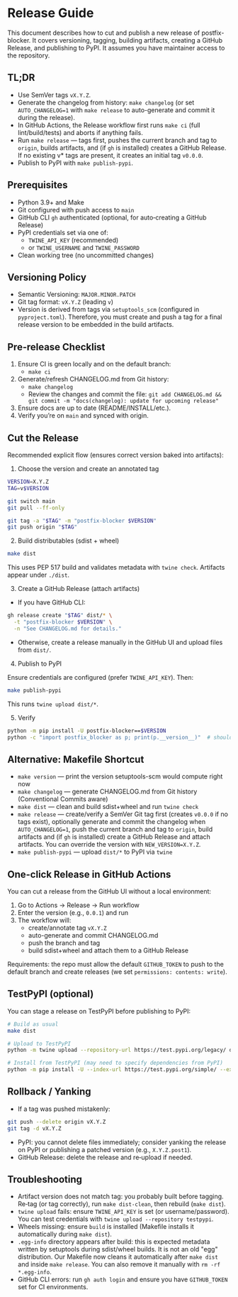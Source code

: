 # Release Guide

This document describes how to cut and publish a new release of postfix-blocker.
It covers versioning, tagging, building artifacts, creating a GitHub Release,
and publishing to PyPI. It assumes you have maintainer access to the repository.

## TL;DR

- Use SemVer tags `vX.Y.Z`.
- Generate the changelog from history: `make changelog` (or set `AUTO_CHANGELOG=1` with `make release` to auto-generate and commit it during the release).
- In GitHub Actions, the Release workflow first runs `make ci` (full lint/build/tests) and aborts if anything fails.
- Run `make release` — tags first, pushes the current branch and tag to `origin`, builds artifacts, and (if `gh` is installed) creates a GitHub Release. If no existing v* tags are present, it creates an initial tag `v0.0.0`.
- Publish to PyPI with `make publish-pypi`.

## Prerequisites

- Python 3.9+ and Make
- Git configured with push access to `main`
- GitHub CLI `gh` authenticated (optional, for auto‑creating a GitHub Release)
- PyPI credentials set via one of:
  - `TWINE_API_KEY` (recommended)
  - or `TWINE_USERNAME` and `TWINE_PASSWORD`
- Clean working tree (no uncommitted changes)

## Versioning Policy

- Semantic Versioning: `MAJOR.MINOR.PATCH`
- Git tag format: `vX.Y.Z` (leading `v`)
- Version is derived from tags via `setuptools_scm` (configured in `pyproject.toml`).
  Therefore, you must create and push a tag for a final release version to be embedded in the build artifacts.

## Pre‑release Checklist

1. Ensure CI is green locally and on the default branch:
   - `make ci`
2. Generate/refresh CHANGELOG.md from Git history:
   - `make changelog`
   - Review the changes and commit the file: `git add CHANGELOG.md && git commit -m "docs(changelog): update for upcoming release"`
3. Ensure docs are up to date (README/INSTALL/etc.).
4. Verify you’re on `main` and synced with origin.

## Cut the Release

Recommended explicit flow (ensures correct version baked into artifacts):

1) Choose the version and create an annotated tag

```bash
VERSION=X.Y.Z
TAG=v$VERSION

git switch main
git pull --ff-only

git tag -a "$TAG" -m "postfix-blocker $VERSION"
git push origin "$TAG"
```

2) Build distributables (sdist + wheel)

```bash
make dist
```

This uses PEP 517 build and validates metadata with `twine check`.
Artifacts appear under `./dist`.

3) Create a GitHub Release (attach artifacts)

- If you have GitHub CLI:

```bash
gh release create "$TAG" dist/* \
  -t "postfix-blocker $VERSION" \
  -n "See CHANGELOG.md for details."
```

- Otherwise, create a release manually in the GitHub UI and upload files from `dist/`.

4) Publish to PyPI

Ensure credentials are configured (prefer `TWINE_API_KEY`). Then:

```bash
make publish-pypi
```

This runs `twine upload dist/*`.

5) Verify

```bash
python -m pip install -U postfix-blocker==$VERSION
python -c "import postfix_blocker as p; print(p.__version__)"  # should print $VERSION
```

## Alternative: Makefile Shortcut

- `make version` — print the version setuptools-scm would compute right now
- `make changelog` — generate CHANGELOG.md from Git history (Conventional Commits aware)
- `make dist` — clean and build sdist+wheel and run `twine check`
- `make release` — create/verify a SemVer Git tag first (creates `v0.0.0` if no tags exist), optionally generate and commit the changelog when `AUTO_CHANGELOG=1`, push the current branch and tag to `origin`, build artifacts and (if `gh` is installed) create a GitHub Release and attach artifacts. You can override the version with `NEW_VERSION=X.Y.Z`.
- `make publish-pypi` — upload `dist/*` to PyPI via `twine`

## One-click Release in GitHub Actions

You can cut a release from the GitHub UI without a local environment:

1. Go to Actions → Release → Run workflow
2. Enter the version (e.g., `0.0.1`) and run
3. The workflow will:
   - create/annotate tag `vX.Y.Z`
   - auto-generate and commit CHANGELOG.md
   - push the branch and tag
   - build sdist+wheel and attach them to a GitHub Release

Requirements: the repo must allow the default `GITHUB_TOKEN` to push to the default branch and create releases (we set `permissions: contents: write`).

## TestPyPI (optional)

You can stage a release on TestPyPI before publishing to PyPI:

```bash
# Build as usual
make dist

# Upload to TestPyPI
python -m twine upload --repository-url https://test.pypi.org/legacy/ dist/*

# Install from TestPyPI (may need to specify dependencies from PyPI)
python -m pip install -U --index-url https://test.pypi.org/simple/ --extra-index-url https://pypi.org/simple postfix-blocker==$VERSION
```

## Rollback / Yanking

- If a tag was pushed mistakenly:

```bash
git push --delete origin vX.Y.Z
git tag -d vX.Y.Z
```

- PyPI: you cannot delete files immediately; consider yanking the release on PyPI or publishing a patched version (e.g., `X.Y.Z.post1`).
- GitHub Release: delete the release and re‑upload if needed.

## Troubleshooting

- Artifact version does not match tag: you probably built before tagging. Re‑tag (or tag correctly), run `make dist-clean`, then rebuild (`make dist`).
- `twine upload` fails: ensure `TWINE_API_KEY` is set (or username/password). You can test credentials with `twine upload --repository testpypi`.
- Wheels missing: ensure `build` is installed (Makefile installs it automatically during `make dist`).
- `.egg-info` directory appears after build: this is expected metadata written by setuptools during sdist/wheel builds. It is not an old "egg" distribution. Our Makefile now cleans it automatically after `make dist` and inside `make release`. You can also remove it manually with `rm -rf *.egg-info`.
- GitHub CLI errors: run `gh auth login` and ensure you have `GITHUB_TOKEN` set for CI environments.
